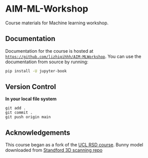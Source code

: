 # AIM-ML-Workshop

Course materials for Machine learning workshop.

## Documentation

Documentation for the course is hosted at [`https://github.com/lizhiqihhh/AIM-MLWorkshop`](https://github.com/lizhiqihhh/AIM-MLWorkshop).
You can use the documentation from source by running:

```bash
pip install -U jupyter-book
```
## Version Control
**In your local file system**
```
git add .
git commit .
git push origin main
```
## Acknowledgements
This course began as a fork of the [UCL RSD course](https://github.com/UCL/rsd-engineeringcourse).
Bunny model downloaded from [Standford 3D scanning repo](http://graphics.stanford.edu/data/3Dscanrep/)

